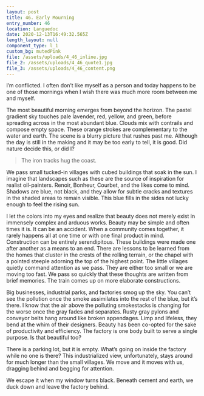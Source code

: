 ```yaml
---
layout: post
title: 46. Early Mourning
entry_number: 46
location: Languedoc
date: 2020-12-13T16:49:32.565Z
length_layout: null
component_type: l_1
custom_bg: mutedPink
file: /assets/uploads/4_46_inline.jpg
file_2: /assets/uploads/4_46_quote1.jpg
file_3: /assets/uploads/4_46_content.png
---
```

I’m conflicted. <a class="E46_I1">I often don’t like myself as a person and today happens to be one of those mornings when I wish there was much more room between me and myself.</a>

The most beautiful morning emerges from beyond the horizon. The pastel gradient sky touches pale lavender, red, yellow, and green, before spreading across in the most abundant blue. Clouds mix with contrails and compose empty space. These orange strokes are complementary to the water and earth. The scene is a blurry picture that rushes past me. Although the day is still in the making and it may be too early to tell, it is good. Did nature decide this, or did I? 

<blockquote class="E46_Q1">The iron tracks hug the coast.</Blockquote> 

We pass small tucked-in villages with cubed buildings that soak in the sun. I imagine that landscapes such as these are the source of inspiration for realist oil-painters. Renoir, Bonheur, Courbet, and the likes come to mind. Shadows are blue, not black, and they allow for subtle cracks and textures in the shaded areas to remain visible. This blue fills in the sides not lucky enough to feel the rising sun.

I let the colors into my eyes and realize that beauty does not merely exist in immensely complex and arduous works. Beauty may be simple and often times it is. It can be an accident. When a community comes together, it rarely happens all at one time or with one final product in mind. Construction can be entirely serendipitous. These buildings were made one after another as a means to an end. There are lessons to be learned from the homes that cluster in the crests of the rolling terrain, or the chapel with a pointed steeple adorning the top of the highest point. The little villages quietly command attention as we pass. They are either too small or we are moving too fast. We pass so quickly that these thoughts are written from brief memories. The train comes up on more elaborate constructions.

Big businesses, industrial parks, and factories smog up the sky. You can’t see the pollution once the smoke assimilates into the rest of the blue, but it’s there. I know that the air above the polluting smokestacks is changing for the worse once the gray fades and separates. Rusty gray pylons and conveyor belts hang around like broken appendages. Limp and lifeless, they bend at the whim of their designers. Beauty has been co-opted for the sake of productivity and efficiency. The factory is one body built to serve a single purpose. Is that beautiful too?

There is a parking lot, but it is empty. What’s going on inside the factory while no one is there? This industrialized view, unfortunately, stays around for much longer than the small villages. We move and it moves with us, dragging behind and begging for attention. 

We escape it when my window turns black. Beneath cement and earth, we duck down and leave the factory behind.